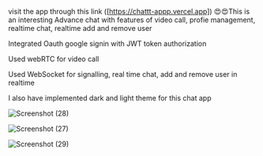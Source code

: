 visit the app through this link ([https://chattt-appp.vercel.app])
😍😍This is an interesting Advance chat with features of video call, profie management, realtime chat, realtime add and remove user


Integrated Oauth google signin with JWT token authorization


Used webRTC for video call 


Used WebSocket for signalling, real time chat, add and remove user in realtime

I also have implemented dark and light theme for this chat app


![Screenshot (28)](https://github.com/panditshivammishra/MernChatApp/assets/109903290/656e6b81-d900-4bef-9978-95d7382943bd)



![Screenshot (27)](https://github.com/panditshivammishra/MernChatApp/assets/109903290/e30e25c5-dedf-4e3f-ad73-b3dce9168060)




![Screenshot (29)](https://github.com/panditshivammishra/MernChatApp/assets/109903290/a284c350-0333-4e89-bb11-690b97e990f1)



